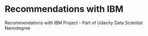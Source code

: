 # Recommendations with IBM
 Recommendations with IBM Project - Part of Udacity Data Scientist Nanodegree
